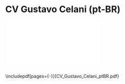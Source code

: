 # CV Gustavo Celani (pt-BR)

![CV_Gustavo_Celani_ptBR.pdf](CV_Gustavo_Celani_ptBR.pdf)

\includepdf[pages={-}]{CV_Gustavo_Celani_ptBR.pdf}

